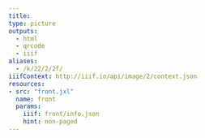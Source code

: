 ```yaml
---
title:
type: picture
outputs:
  - html
  - qrcode
  - iiif
aliases:
  - /k/22/2/2f/
iiifContext: http://iiif.io/api/image/2/context.json
resources:
- src: "front.jxl"
  name: front
  params:
    iiif: front/info.json
    hint: non-paged
---
```

